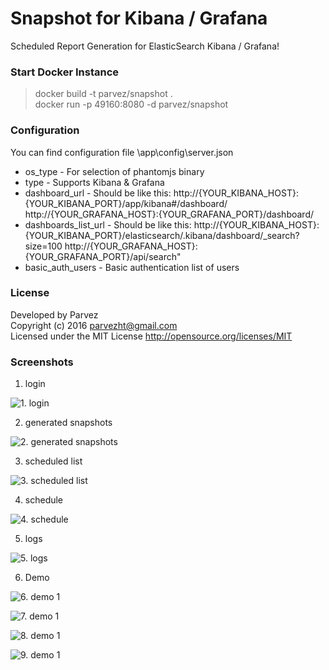 # Snapshot for Kibana / Grafana
Scheduled Report Generation for ElasticSearch Kibana / Grafana!

### Start Docker Instance
> docker build -t parvez/snapshot .  
> docker run -p 49160:8080 -d parvez/snapshot


### Configuration
You can find configuration file \app\config\server.json
- os_type - For selection of phantomjs binary
- type - Supports Kibana & Grafana
- dashboard_url - Should be like this:
  http://{YOUR_KIBANA_HOST}:{YOUR_KIBANA_PORT}/app/kibana#/dashboard/
  http://{YOUR_GRAFANA_HOST}:{YOUR_GRAFANA_PORT}/dashboard/
- dashboards_list_url - Should be like this:
  http://{YOUR_KIBANA_HOST}:{YOUR_KIBANA_PORT}/elasticsearch/.kibana/dashboard/_search?size=100
  http://{YOUR_GRAFANA_HOST}:{YOUR_GRAFANA_PORT}/api/search"
- basic_auth_users - Basic authentication list of users

### License
Developed by Parvez  
Copyright (c) 2016 parvezht@gmail.com  
Licensed under the MIT License http://opensource.org/licenses/MIT  

### Screenshots
1. login

![1. login](https://raw.githubusercontent.com/parvez/snapshot_for_kibana/master/screenshots/1_login.png)


2. generated snapshots

![2. generated snapshots](https://raw.githubusercontent.com/parvez/snapshot_for_kibana/master/screenshots/2_generated_snapshots.png)


3. scheduled list

![3. scheduled list](https://raw.githubusercontent.com/parvez/snapshot_for_kibana/master/screenshots/3_scheduled_list.png)


4. schedule

![4. schedule](https://raw.githubusercontent.com/parvez/snapshot_for_kibana/master/screenshots/4_schedule.png)


5. logs

![5. logs](https://raw.githubusercontent.com/parvez/snapshot_for_kibana/master/screenshots/5_logs.png)


6. Demo

![6. demo 1](https://raw.githubusercontent.com/parvez/snapshot_for_kibana/master/screenshots/6_demo_1.png)

![7. demo 1](https://raw.githubusercontent.com/parvez/snapshot_for_kibana/master/screenshots/7_demo_2.png)

![8. demo 1](https://raw.githubusercontent.com/parvez/snapshot_for_kibana/master/screenshots/8_demo_3.png)

![9. demo 1](https://raw.githubusercontent.com/parvez/snapshot_for_kibana/master/screenshots/9_demo_4.png)



